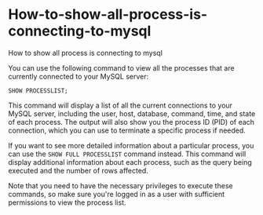 # How-to-show-all-process-is-connecting-to-mysql
How to show all process is connecting to mysql

You can use the following command to view all the processes that are currently connected to your MySQL server:

```
SHOW PROCESSLIST;
```

This command will display a list of all the current connections to your MySQL server, including the user, host, database, command, time, and state of each process. The output will also show you the process ID (PID) of each connection, which you can use to terminate a specific process if needed.

If you want to see more detailed information about a particular process, you can use the `SHOW FULL PROCESSLIST` command instead. This command will display additional information about each process, such as the query being executed and the number of rows affected.

Note that you need to have the necessary privileges to execute these commands, so make sure you're logged in as a user with sufficient permissions to view the process list.
